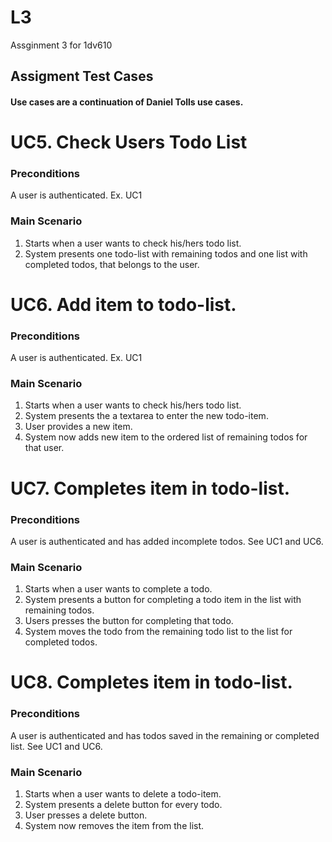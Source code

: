 # L3

Assginment 3 for 1dv610

## Assigment Test Cases


#### Use cases are a continuation of Daniel Tolls use cases.

# UC5. Check Users Todo List

### Preconditions
A user is authenticated. Ex. UC1

### Main Scenario

1. Starts when a user wants to check his/hers todo list.
2. System presents one todo-list with remaining todos and one list with completed todos, that belongs to the user.

# UC6. Add item to todo-list.

### Preconditions
A user is authenticated. Ex. UC1

### Main Scenario

1. Starts when a user wants to check his/hers todo list.
2. System presents the a textarea to enter the new todo-item.
3. User provides a new item.
4. System now adds new item to the ordered list of remaining todos for 
that user.

# UC7. Completes item in todo-list.

### Preconditions
A user is authenticated and has added incomplete todos. See UC1 and UC6.

### Main Scenario

1. Starts when a user wants to complete a todo.
2. System presents a button for completing a todo item in the list with remaining todos.
3. Users presses the button for completing that todo.
4. System moves the todo from the remaining todo list to the list for completed todos.

# UC8. Completes item in todo-list.

### Preconditions
A user is authenticated and has todos saved in the remaining or completed list. See UC1 and UC6.

### Main Scenario

1. Starts when a user wants to delete a todo-item.
2. System presents a delete button for every todo.
3. User presses a delete button.
4. System now removes the item from the list.